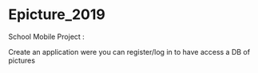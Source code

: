 # Epicture_2019

School Mobile Project :

Create an application were you can register/log in to have access a DB of pictures

